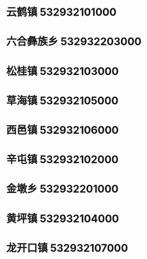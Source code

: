 # 云鹤镇 532932101000
# 六合彝族乡 532932203000
# 松桂镇 532932103000
# 草海镇 532932105000
# 西邑镇 532932106000
# 辛屯镇 532932102000
# 金墩乡 532932201000
# 黄坪镇 532932104000
# 龙开口镇 532932107000
